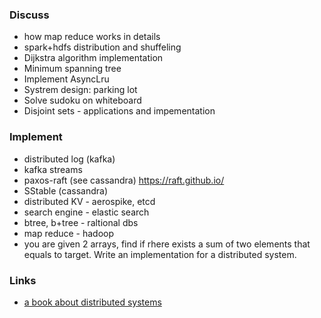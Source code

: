 ### Discuss

 - how map reduce works in details
 - spark+hdfs distribution and shuffeling
 - Dijkstra algorithm implementation
 - Minimum spanning tree
 - Implement AsyncLru
 - Systrem design: parking lot
 - Solve sudoku on whiteboard
 - Disjoint sets - applications and impementation
 
 ### Implement
  - distributed log (kafka)
  - kafka streams
  - paxos-raft (see cassandra) https://raft.github.io/
  - SStable (cassandra)
  - distributed KV - aerospike, etcd
  - search engine - elastic search
  - btree, b+tree - raltional dbs
  - map reduce - hadoop
  - you are given 2 arrays, find if rhere exists a sum of two elements that equals to target. Write an implementation for a  distributed system.
  
### Links
 - [a book about distributed systems](https://paperpaper.ru/photos/kruzhok/?utm_source=meduza&utm_medium=partners&utm_campaign=friends)
